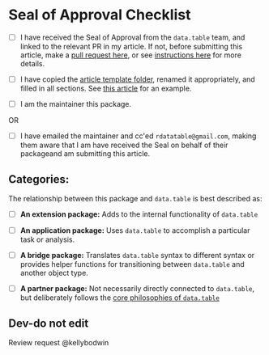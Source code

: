 # Seal of Approval Checklist

-   [ ] I have received the Seal of Approval from the `data.table` team, and linked to the relevant PR in my article. If not, before submitting this article, make a [pull request here](), or see [instructions here]() for more details.

-   [ ] I have copied the [article template folder](), renamed it appropriately, and filled in all sections. See [this article](link) for an example.

-   [ ] I am the maintainer this package.

OR

-   [ ] I have emailed the maintainer and cc'ed `rdatatable@gmail.com`, making them aware that I am have received the Seal on behalf of their packageand am submitting this article.

## Categories:

The relationship between this package and `data.table` is best described as:

-   [ ] **An extension package:** Adds to the internal functionality of `data.table`

-   [ ] **An application package:** Uses `data.table` to accomplish a particular task or analysis.

-   [ ] **A bridge package:** Translates `data.table` syntax to different syntax or provides helper functions for transitioning between `data.table` and another object type.

-   [ ] **A partner package:** Not necessarily directly connected to `data.table`, but deliberately follows the [core philosophies of `data.table`]()

## Dev-do not edit

Review request @kellybodwin

